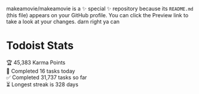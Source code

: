 makeamovie/makeamovie is a ✨ special ✨ repository because its `README.md` (this file) appears on your GitHub profile.
You can click the Preview link to take a look at your changes. darn right ya can

# Todoist Stats

<!-- TODO-IST:START -->
🏆  45,383 Karma Points           
🌸  Completed 16 tasks today           
✅  Completed 31,737 tasks so far           
⏳  Longest streak is 328 days
<!-- TODO-IST:END -->